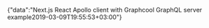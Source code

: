 {"data":"Next.js React Apollo client with Graphcool GraphQL server example2019-03-09T19:55:53+03:00"}
